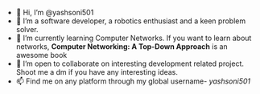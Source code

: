 - 👋 Hi, I’m @yashsoni501
- 👀 I’m a software developer, a robotics enthusiast and a keen problem solver.
- 🌱 I’m currently learning Computer Networks. If you want to learn about networks, **Computer Networking: A Top-Down Approach** is an awesome book
- 💞️ I’m open to collaborate on interesting development related project. Shoot me a dm if you have any interesting ideas.
- 📫 Find me on any platform through my global username- _yashsoni501_

<!---
yashsoni501/yashsoni501 is a ✨ special ✨ repository because its `README.md` (this file) appears on your GitHub profile.
You can click the Preview link to take a look at your changes.
--->
